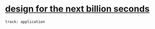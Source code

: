 # [design for the next billion seconds](https://fablabbcn.github.io/mdef-docs/academic_year_2022_23/term_2_2022_23/designing_for_the_next_billion_seconds_2022_23/)  
`track: application`   
